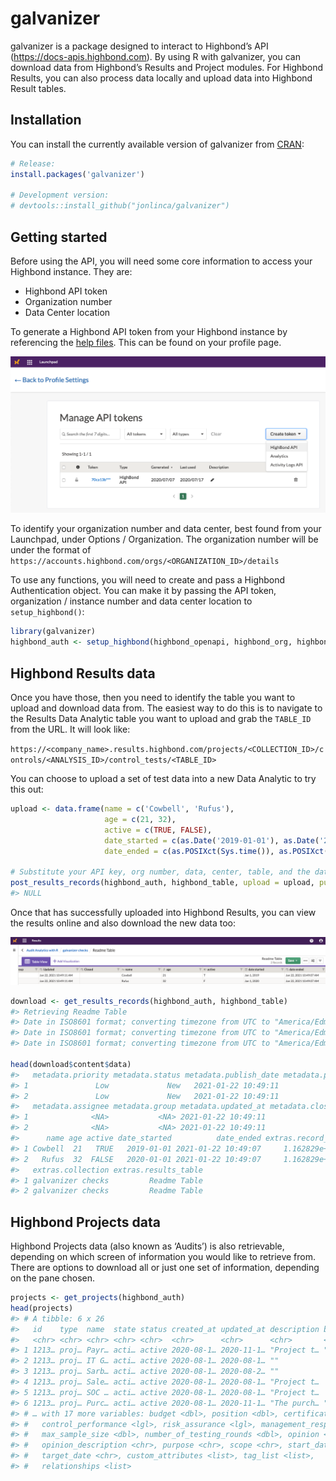 
<!-- README.md is generated from README.Rmd. Please edit that file -->

# galvanizer

<!-- badges: start -->
<!-- badges: end -->

galvanizer is a package designed to interact to Highbond’s API
(<https://docs-apis.highbond.com>). By using R with galvanizer, you can
download data from Highbond’s Results and Project modules. For Highbond
Results, you can also process data locally and upload data into Highbond
Result tables.

## Installation

You can install the currently available version of galvanizer from
[CRAN](https://cran.r-project.org/web/packages/galvanizer/index.html):

``` r
# Release:
install.packages('galvanizer')

# Development version:
# devtools::install_github("jonlinca/galvanizer")
```

## Getting started

Before using the API, you will need some core information to access your
Highbond instance. They are:

-   Highbond API token
-   Organization number
-   Data Center location

To generate a Highbond API token from your Highbond instance by
referencing the [help
files](https://help.highbond.com/helpdocs/highbond/en-us/Content/launchpad/getting_started/managing_access_tokens.html).
This can be found on your profile page.

![generate API token](man/figures/generate_token.png)

To identify your organization number and data center, best found from
your Launchpad, under Options / Organization. The organization number
will be under the format of
`https://accounts.highbond.com/orgs/<ORGANIZATION_ID>/details`

To use any functions, you will need to create and pass a Highbond
Authentication object. You can make it by passing the API token,
organization / instance number and data center location to
`setup_highbond()`:

``` r
library(galvanizer)
highbond_auth <- setup_highbond(highbond_openapi, highbond_org, highbond_datacenter)
```

## Highbond Results data

Once you have those, then you need to identify the table you want to
upload and download data from. The easiest way to do this is to navigate
to the Results Data Analytic table you want to upload and grab the
`TABLE_ID` from the URL. It will look like:

`https://<company_name>.results.highbond.com/projects/<COLLECTION_ID>/controls/<ANALYSIS_ID>/control_tests/<TABLE_ID>`

You can choose to upload a set of test data into a new Data Analytic to
try this out:

``` r
upload <- data.frame(name = c('Cowbell', 'Rufus'),
                     age = c(21, 32),
                     active = c(TRUE, FALSE),
                     date_started = c(as.Date('2019-01-01'), as.Date('2020-01-01')),
                     date_ended = c(as.POSIXct(Sys.time()), as.POSIXct(Sys.time())))

# Substitute your API key, org number, data, center, table, and the dataframe to be uploaded
post_results_records(highbond_auth, highbond_table, upload = upload, purge = TRUE)
#> NULL
```

Once that has successfully uploaded into Highbond Results, you can view
the results online and also download the new data too:

![successful results upload](man/figures/highbond_results_upload.png)

``` r
download <- get_results_records(highbond_auth, highbond_table)
#> Retrieving Readme Table
#> Date in ISO8601 format; converting timezone from UTC to "America/Edmonton".
#> Date in ISO8601 format; converting timezone from UTC to "America/Edmonton".
#> Date in ISO8601 format; converting timezone from UTC to "America/Edmonton".

head(download$content$data)
#>   metadata.priority metadata.status metadata.publish_date metadata.publisher
#> 1               Low             New   2021-01-22 10:49:11           Jon Test
#> 2               Low             New   2021-01-22 10:49:11           Jon Test
#>   metadata.assignee metadata.group metadata.updated_at metadata.closed_at
#> 1              <NA>           <NA> 2021-01-22 10:49:11               <NA>
#> 2              <NA>           <NA> 2021-01-22 10:49:11               <NA>
#>      name age active date_started          date_ended extras.record_id
#> 1 Cowbell  21   TRUE   2019-01-01 2021-01-22 10:49:07     1.162829e+15
#> 2   Rufus  32  FALSE   2020-01-01 2021-01-22 10:49:07     1.162829e+15
#>   extras.collection extras.results_table
#> 1 galvanizer checks         Readme Table
#> 2 galvanizer checks         Readme Table
```

## Highbond Projects data

Highbond Projects data (also known as ‘Audits’) is also retrievable,
depending on which screen of information you would like to retrieve
from. There are options to download all or just one set of information,
depending on the pane chosen.

``` r
projects <- get_projects(highbond_auth)
head(projects)
#> # A tibble: 6 x 26
#>   id    type  name  state status created_at updated_at description background
#>   <chr> <chr> <chr> <chr> <chr>  <chr>      <chr>      <chr>       <chr>     
#> 1 1213… proj… Payr… acti… active 2020-08-1… 2020-11-1… "Project t… ""        
#> 2 1213… proj… IT G… acti… active 2020-08-1… 2020-08-1… ""           <NA>     
#> 3 1213… proj… Sarb… acti… active 2020-08-1… 2020-08-2… ""           <NA>     
#> 4 1213… proj… Sale… acti… active 2020-08-1… 2020-08-1… "Project t…  <NA>     
#> 5 1213… proj… SOC … acti… active 2020-08-1… 2020-08-1… "Project t…  <NA>     
#> 6 1213… proj… Purc… acti… active 2020-08-1… 2020-11-1… "The purch… ""        
#> # … with 17 more variables: budget <dbl>, position <dbl>, certification <lgl>,
#> #   control_performance <lgl>, risk_assurance <lgl>, management_response <chr>,
#> #   max_sample_size <dbl>, number_of_testing_rounds <dbl>, opinion <chr>,
#> #   opinion_description <chr>, purpose <chr>, scope <chr>, start_date <chr>,
#> #   target_date <chr>, custom_attributes <list>, tag_list <list>,
#> #   relationships <list>
```
